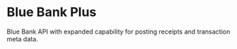 # Blue Bank Plus

Blue Bank API with expanded capability for posting receipts and transaction meta data.
